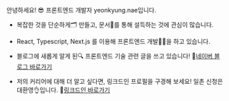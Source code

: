 안녕하세요! 😎
프론트엔드 개발자 yeonkyung.nae입니다. 

- 복잡한 것을 단순하게🗂️ 만들고, 문서📑를 통해 설득하는 것에 관심이 많습니다.

- React, Typescript, Next.js 를 이용해 프론트엔드 개발👩‍💻을 하고 있습니다.

- 블로그에 새롭게 알게 된🔍 프론트엔드 기술 관련 글을 쓰고 있습니다! 📲[네이버 블로그 바로가기](https://blog.naver.com/yescode-)
- 저의 커리어에 대해 더 알고 싶다면, 링크드인 프로필을 구경해 보세요! 일촌 신청은 대환영👌입니다. 📲[링크드인 바로가기](https://www.linkedin.com/in/%EC%97%B0%EA%B2%BD-%EB%82%B4-b8509a200/)

<!---
jasmine-my/jasmine-my is a ✨ special ✨ repository because its `README.md` (this file) appears on your GitHub profile.
You can click the Preview link to take a look at your changes.
--->
